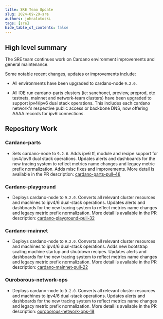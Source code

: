 ```yaml
---
title: SRE Team Update
slug: 2024-09-20-sre
authors: johnalotoski
tags: [sre]
hide_table_of_contents: false
---
```


## High level summary

The SRE team continues work on Cardano environment improvements and general maintenance.

Some notable recent changes, updates or improvements include:

* All environments have been upgraded to cardano-node `9.2.0`.

* All IOE run cardano-parts clusters (ie: sanchonet, preview, preprod, etc
  testnets, mainnet and network-team clusters) have been upgraded to support
  ipv4/ipv6 dual stack operations. This includes each cardano network's
  respective public access or backbone DNS, now offering AAAA records for ipv6
  connections.

## Repository Work

### Cardano-parts
* Sets cardano-node to `9.2.0`. Adds ipv6 tf, module and recipe support for
  ipv4/ipv6 dual stack operations. Updates alerts and dashboards for the new
  tracing system to reflect metrics name changes and legacy metric prefix
  normalization. Adds misc fixes and improvements. More detail is available in
  the PR description:
  [cardano-parts-pull-48](https://github.com/input-output-hk/cardano-parts/pull/48)

### Cardano-playground
* Deploys cardano-node to `9.2.0`. Converts all relevant cluster resources and
  machines to ipv4/6 dual-stack operations. Updates alerts and dashboards for
  the new tracing system to reflect metrics name changes and legacy metric
  prefix normalization. More detail is available in the PR description:
  [cardano-playground-pull-32](https://github.com/input-output-hk/cardano-playground/pull/32)

### Cardano-mainnet
* Deploys cardano-node to `9.2.0`. Converts all relevant cluster resources and
  machines to ipv4/6 dual-stack operations. Adds new bootstrap scaling machine
  startup and shutdown recipes. Updates alerts and dashboards for the new
  tracing system to reflect metrics name changes and legacy metric prefix
  normalization. More detail is available in the PR description:
  [cardano-mainnet-pull-22](https://github.com/input-output-hk/cardano-mainnet/pull/22)

### Ouroborous-network-ops
* Deploys cardano-node to `9.2.0`. Converts all relevant cluster resources and
  machines to ipv4/6 dual-stack operations. Updates alerts and dashboards for
  the new tracing system to reflect metrics name changes and legacy metric
  prefix normalization. More detail is available in the PR description:
  [ouroborous-network-ops-18](https://github.com/input-output-hk/ouroboros-network-ops/pull/18)
